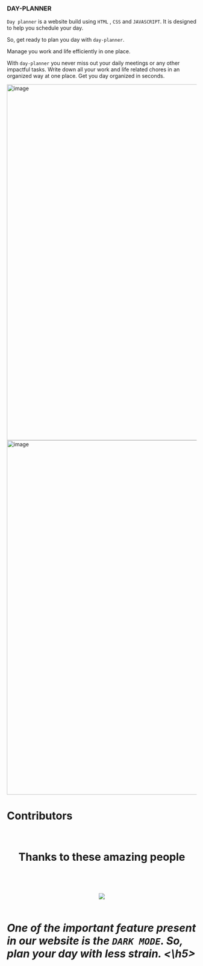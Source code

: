 ### DAY-PLANNER

`Day planner` is a website build using `HTML` , `CSS` and `JAVASCRIPT`. It is designed to help you schedule your day.

So, get ready to plan you day with `day-planner`.

Manage you work and life efficiently in one place.

With `day-planner` you never miss out your daily meetings or any other impactful tasks. Write down all your work and life related chores in an organized way at one place. Get you day organized in seconds.

<img width="942" alt="image" src="https://user-images.githubusercontent.com/89184573/195405804-39020592-eb4c-4d8b-a943-f5ca210f4747.png">

<img width="938" alt="image" src="https://user-images.githubusercontent.com/89184573/195405940-bf32f3bb-efcc-44e2-befa-a5bd96a66fb6.png">

# Contributors
<br>
<h1 align="center">
 <b>Thanks to these amazing people
<h1>
<a href="https://github.com/goodchai0/day-planner/graphs/contributors">
  <img src="https://contrib.rocks/image?repo=goodchai0/day-planner&&max=817" />
</a>

## <h5 align="left"> One of the important feature present in our website is the `DARK MODE`. So, plan your day with less strain. <\h5>


